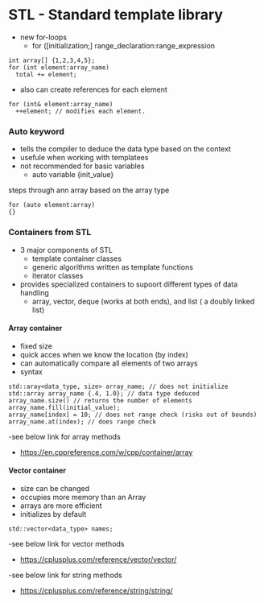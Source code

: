# STL - Standard template library
 
- new for-loops
  - for ([initialization;] range_declaration:range_expression
```
int array[] {1,2,3,4,5};
for (int element:array_name)
  total += element;
```
- also can create references for each element
```
for (int& element:array_name)
  ++element; // modifies each element. 
```

### Auto keyword
- tells the compiler to deduce the data type based on the context
- usefule when working with templatees
- not recommended for basic variables
  - auto variable {init_value}

steps through ann array based on the array type
```
for (auto element:array)
{}
```

### Containers from STL
- 3 major components of STL
  - template container classes
  - generic algorithms written as template functions
  - iterator classes
- provides specialized containers to supoort different types of data handling
  - array, vector, deque (works at both ends), and list ( a doubly linked list)

#### Array container
- fixed size
- quick acces when we know the location (by index)
- can automatically compare all elements of two arrays
- syntax
```
std::aray<data_type, size> array_name; // does not initialize
std::array array_name {.4, 1.0}; // data type deduced
array_name.size() // returns the number of elements
array_name.fill(initial_value); 
array_name[index] = 10; // does not range check (risks out of bounds)
array_name.at(index); // does range check 
```
-see below link for array methods 
  - https://en.cppreference.com/w/cpp/container/array

#### Vector container
- size can be changed
- occupies more memory than an Array
- arrays are more efficient
- initializes by default
```
std::vector<data_type> names;
```
-see below link for vector methods 
  - https://cplusplus.com/reference/vector/vector/ 

-see below link for string methods 
  - https://cplusplus.com/reference/string/string/



